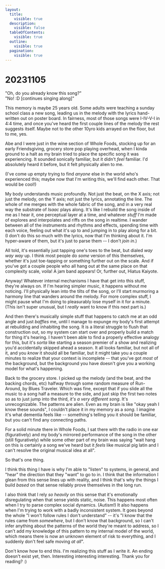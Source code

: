 ```yaml
---
layout:
  title:
    visible: true
  description:
    visible: false
  tableOfContents:
    visible: true
  outline:
    visible: true
  pagination:
    visible: true
---
```


# 20231105

"Oh, do you already know this song?"\
"No! :D \[continues singing along]"

This memory is maybe 25 years old. Some adults were teaching a sunday school class a new song, leading us in the melody with the lyrics hand-written out on poster board. In fairness, most of those songs were I-IV-V-I in 4:4 time, and once you've heard the first couple lines of the melody the rest suggests itself. Maybe not to the other 10yro kids arrayed on the floor, but to me, yes.

Abe and I were just in the wine section of Whole Foods, stocking up for an early Friendsgiving, grocery store pop playing overhead, when I kinda ground to a halt as my brain tried to place the specific song it was experiencing. It sounded sonically familiar, but it didn't _feel_ familiar. I'd absolutely heard it before, but it felt physically alien to me.

(I've come up empty trying to find _anyone_ else in the world who's experienced this; maybe now that I'm writing this, we'll find each other. That would be cool!)

My body understands music profoundly. Not just the beat, on the X axis; not just the melody, on the Y axis; not just the lyrics, annotating the line. The whole of me merges with the whole fabric of the song, and in a very real way the substrate of _Isaac_ plays along. It's like I rebuild the song inside of me as I hear it, one perceptual layer at a time, and whatever _stuff_ I'm made of explores and interpolates and riffs on the song in realtime. I wander between all of the instruments and rhythms and effects, spending time with each voice, feeling out what it's up to and jumping in to play along for a bit. (I don't do this so much with the lyrics, now that I'm thinking about it. I'm hyper-aware of them, but it's just to parse them -- I don't _join in_.)

All told, it's essentially just tapping one's toes to the beat, but dialed _way way way_ up. I think most people do _some_ version of this themselves, whether it's just toe-tapping or something further out on the scale. And if you've got a couple people who all hang out at the same place on that complexity scale, voila! A jam band appears! Or, further out, Hiatus Kaiyote.

Anyway! Whatever internal mechanisms I have that get into this stuff, they're always on. If I'm hearing simpler music, it happens without me noticing. I'll physically lean into the tilts of the song, or I'll start murmoring a harmony line that wanders around the melody. For more complex stuff, I might pause what I'm doing to pleasurably lose myself in it for a minute. (This isn't super unusual, but I _really_ want to know if this next part is.)

And then there's musically simple stuff that happens to catch me at an odd angle and just _baffles_ me, until I manage to expunge my body's first attempt at rebuilding and inhabiting the song. It is a literal struggle to flush that construction out, so my system can start over and properly build a match for thing it's hearing. I haven't been able to find a properly effective analogy for this, but it's _sorta_ like starting a season premier of a show and realizing you'd accidentally skipped ahead a season. It all looks familiar, but not all of it, and you _know_ it should all be familiar, but it might take you a couple minutes to realize that your context is incomplete -- that you've got _most_ of the background, but the background you have doesn't give you a working model for what's happening.

Back to the grocery store. I picked up the melody (and the beat, and the backing chords, etc) halfway through some random measure of Run-Around, by Blues Traveler. Which was fine, except that if you slide all the music to a song half a measure to the side, and just skip the first two notes so as to just jump into the third, _it's a very different song_. It's unrecognizable. The patterns are alien. Even as my brain is like "okay yeah I know these sounds", I couldn't place it in my memory as a _song_. I imagine it's what dementia feels like -- something's telling you it should be familiar, but you can't find any connecting paths.

For a solid minute there in Whole Foods, I sat there with the radio in one ear (figuratively) and my body's mirrored performance of the song in the other (still figuratively) while some other part of my brain was saying "wait hang on this is certainly a song we've heard but it _feels_ like musical pig latin and I can't resolve the original musical idea at all".

So that's one thing.

I think this thing I have is why I'm able to "listen" to systems, in general, and "hear" the direction that they "want" to go to in. I think that the information I glean from this sense lines up with reality, and I think that's why the things I build _based_ on that sense reliably prove themselves in the long run.

I also think that I rely _so heavily_ on this sense that it's emotionally disregulating when that sense yields static, noise. This happens most often when I try to parse complex social dynamics. (Autism!) It also happens when I'm trying to work with a badly inconsistent system. It goes beyond the whole "I won't follow rules I don't understand" -- it's "I know that the rules came from _somewhere_, but I don't know that background, so I can't infer anything about the patterns of the world they're meant to address, so I can't add my knowledge of this pattern to my internal model of the world, which means there is now an unknown element of risk to everything, and I suddenly don't feel safe moving _at all_".

Don't know how to end this. I'm realizing this stuff as I write it. An ending doesn't exist yet, then. Interesting interesting interesting. Thank you for reading? :)
